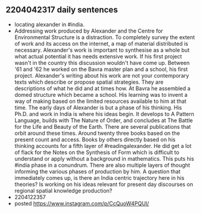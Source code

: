 ## 2204042317 daily sentences

* locating alexander in #india.
* Addressing work produced by Alexander and the Centre for Environmental Structure is a distraction.
To completely survey the extent of work and its access on the internet, a map of material distributed is necessary. 
Alexander's work is important to synthesise as a whole but what actual potential it has needs extensive work.
If his first project wasn't in the country this discussion wouldn't have come up. 
Between '61 and '62 he worked on the Bavra master plan and a school, his first project.
Alexander's writing about his work are not your contemporary texts which describe or propose spatial strategies.
They are descriptions of what he did and at times how.
At Bavra he assembled a domed structure which became a school. 
His learning was to invent a way of making based on the limited resources available to him at that time.
The early days of Alexander is but a phase of his thinking.
His Ph.D. and work in India is where his ideas begin.
It develops to A Pattern Language, builds with The Nature of Order, and concludes at The Battle for the Life and Beauty of the Earth.
There are several publications that orbit around these times.
Around twenty three books based on the present count and access.
Books by others directly based on his thinking accounts for a fifth layer of #readingalexander. 
He did get a lot of flack for the Notes on the Synthesis of Form which is difficult to understand or apply without a background in mathematics.
This puts his #india phase in a conundrum.
There are also multiple layers of thought informing the various phases of production by him.
A question that immediately comes up, is there an India centric trajectory here in his theories?
Is working on his ideas relevant for present day discourses on regional spatial knowledge production?
* 2204122357
* posted https://www.instagram.com/p/CcQuoW4PQUl/ 
